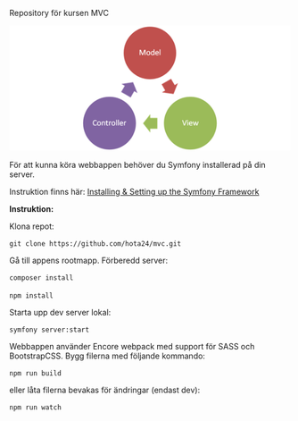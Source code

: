 
Repository för kursen MVC

  

![MVC](https://raw.githubusercontent.com/hota24/mvc/refs/heads/main/public/img/mvc.png)


För att kunna köra webbappen behöver du Symfony installerad på din server.

Instruktion finns här: [Installing & Setting up the Symfony Framework](https://symfony.com/doc/current/setup.html)


  
**Instruktion:**

  
Klona repot:

    git clone https://github.com/hota24/mvc.git

  
  

Gå till appens rootmapp. Förberedd server:

    composer install

    npm install

  

Starta upp dev server lokal:

    symfony server:start

  

Webbappen använder Encore webpack med support för SASS och BootstrapCSS. Bygg filerna med följande kommando:

    npm run build

  

eller låta filerna bevakas för ändringar (endast dev):

    npm run watch
